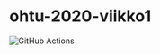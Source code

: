 # ohtu-2020-viikko1

![GitHub Actions](https://github.com/johku/ohtu-2020-viikko1/workflows/Java%20CI%20with%20Gradle/badge.svg)
